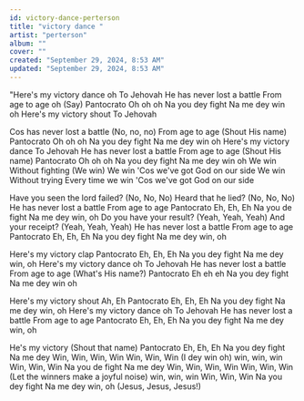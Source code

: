```yaml
---
id: victory-dance-perterson
title: "victory dance "
artist: "perterson"
album: ""
cover: ""
created: "September 29, 2024, 8:53 AM"
updated: "September 29, 2024, 8:53 AM"
---
```


"Here's my victory dance oh
To Jehovah
He has never lost a battle
From age to age oh
(Say)
Pantocrato
Oh oh oh
Na you dey fight
Na me dey win oh
Here's my victory shout
To Jehovah


Cos has never lost a battle
(No, no, no)
From age to age
(Shout His name)
Pantocrato
Oh oh oh
Na you dey fight
Na me dey win oh
Here's my victory dance
To Jehovah
He has never lost a battle
From age to age
(Shout His name)
Pantocrato
Oh oh oh
Na you dey fight
Na me dey win oh
We win
Without fighting
(We win)
We win
'Cos we've got God on our side
We win
Without trying
Every time we win
'Cos we've got God on our side



Have you seen the lord failed? (No, No, No)
Heard that he lied? (No, No, No)
He has never lost a battle
From age to age
Pantocrato
Eh, Eh, Eh
Na you de fight
Na me dey win, oh
Do you have your result? (Yeah, Yeah, Yeah)
And your receipt? (Yeah, Yeah, Yeah)
He has never lost a battle
From age to age
Pantocrato
Eh, Eh, Eh
Na you dey fight
Na me dey win, oh


Here's my victory clap
Pantocrato
Eh, Eh, Eh
Na you dey fight
Na me dey win, oh
Here's my victory dance oh
To Jehovah
He has never lost a battle
From age to age
(What's His name?)
Pantocrato
Eh eh eh
Na you dey fight
Na me dey win oh


Here's my victory shout
Ah, Eh
Pantocrato
Eh, Eh, Eh
Na you dey fight
Na me dey win, oh
Here's my victory dance oh
To Jehovah
He has never lost a battle
From age to age
Pantocrato
Eh, Eh, Eh
Na you dey fight
Na me dey win, oh


He's my victory
(Shout that name)
Pantocrato
Eh, Eh, Eh
Na you dey fight
Na me dey
Win, Win, Win, Win
Win, Win, Win
(I dey win oh) win, win, win
Win, Win, Win
Na you de fight
Na me dey
Win, Win, Win, Win
Win, Win, Win
(Let the winners make a joyful noise) win, win, win
Win, Win, Win
Na you dey fight
Na me dey win, oh
(Jesus, Jesus, Jesus!)